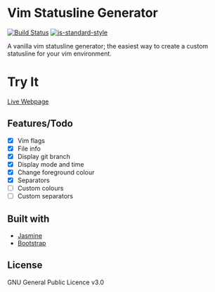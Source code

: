 # Vim Statusline Generator
[![Build Status](https://travis-ci.org/tomdaly/vim-statusline-generator.svg?branch=release-1.0)](https://travis-ci.org/tomdaly/vim-statusline-generator)
[![js-standard-style](https://img.shields.io/badge/code%20style-standard-brightgreen.svg?style=flat)](https://github.com/standard/standard)

A vanilla vim statusline generator; the easiest way to create a custom statusline for your vim environment.

# Try It
<a href="http://tdaly.co.uk/projects/vim-statusline-generator">Live Webpage</a>
<br>

## Features/Todo

- [x] Vim flags
- [x] File info
- [x] Display git branch
- [x] Display mode and time
- [x] Change foreground colour
- [x] Separators
- [ ] Custom colours
- [ ] Custom separators

## Built with
- [Jasmine](https://jasmine.github.io/)
- [Bootstrap](https://getboostrap.com/)

## License
GNU General Public Licence v3.0
